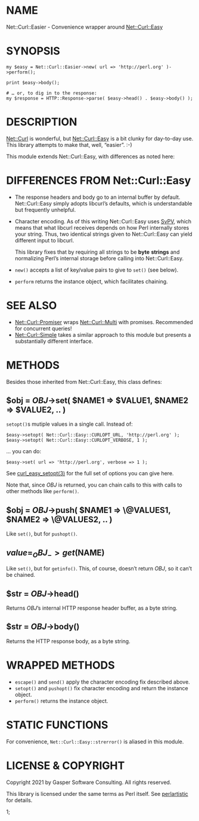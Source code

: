 # NAME

Net::Curl::Easier - Convenience wrapper around [Net::Curl::Easy](https://metacpan.org/pod/Net::Curl::Easy)

# SYNOPSIS

    my $easy = Net::Curl::Easier->new( url => 'http://perl.org' )->perform();

    print $easy->body();

    # … or, to dig in to the response:
    my $response = HTTP::Response->parse( $easy->head() . $easy->body() );

# DESCRIPTION

[Net::Curl](https://metacpan.org/pod/Net::Curl) is wonderful, but [Net::Curl::Easy](https://metacpan.org/pod/Net::Curl::Easy) is a bit clunky for
day-to-day use. This library attempts to make that, well, “easier”. :-)

This module extends Net::Curl::Easy, with differences as noted here:

# DIFFERENCES FROM Net::Curl::Easy

- The response headers and body go to an internal buffer by default.
Net::Curl::Easy simply adopts libcurl’s defaults, which is understandable
but frequently unhelpful.
- Character encoding. As of this writing Net::Curl::Easy uses
[SvPV](https://metacpan.org/pod/perlapi#SvPV), which means that what libcurl receives depends on
how Perl internally stores your string. Thus, two identical strings given
to Net::Curl::Easy can yield different input to libcurl.

    This library fixes that by requiring all strings to be **byte** **strings**
    and normalizing Perl’s internal storage before calling into Net::Curl::Easy.

- `new()` accepts a list of key/value pairs to give to `set()`
(see below).
- `perform` returns the instance object, which facilitates chaining.

# SEE ALSO

- [Net::Curl::Promiser](https://metacpan.org/pod/Net::Curl::Promiser) wraps [Net::Curl::Multi](https://metacpan.org/pod/Net::Curl::Multi) with promises.
Recommended for concurrent queries!
- [Net::Curl::Simple](https://metacpan.org/pod/Net::Curl::Simple) takes a similar approach to this module but
presents a substantially different interface.

# METHODS

Besides those inherited from Net::Curl::Easy, this class defines:

## $obj = _OBJ_->set( $NAME1 => $VALUE1, $NAME2 => $VALUE2, .. )

`setopt()`s mutiple values in a single call. Instead of:

    $easy->setopt( Net::Curl::Easy::CURLOPT_URL, 'http://perl.org' );
    $easy->setopt( Net::Curl::Easy::CURLOPT_VERBOSE, 1 );

… you can do:

    $easy->set( url => 'http://perl.org', verbose => 1 );

See [curl\_easy\_setopt(3)](http://man.he.net/man3/curl_easy_setopt) for the full set of options you can give here.

Note that, since _OBJ_ is returned, you can chain calls to this with
calls to other methods like `perform()`.

## $obj = _OBJ_->push( $NAME1 => \\@VALUES1, $NAME2 => \\@VALUES2, .. )

Like `set()`, but for `pushopt()`.

## $value = _OBJ_->get($NAME)

Like `set()`, but for `getinfo()`. This, of course, doesn’t return
_OBJ_, so it can’t be chained.

## $str = _OBJ_->head()

Returns _OBJ_’s internal HTTP response header buffer, as a byte string.

## $str = _OBJ_->body()

Returns the HTTP response body, as a byte string.

# WRAPPED METHODS

- `escape()` and `send()` apply the character encoding fix described
above.
- `setopt()` and `pushopt()` fix character encoding and return
the instance object.
- `perform()` returns the instance object.

# STATIC FUNCTIONS

For convenience, `Net::Curl::Easy::strerror()` is aliased in this module.

# LICENSE & COPYRIGHT

Copyright 2021 by Gasper Software Consulting. All rights reserved.

This library is licensed under the same terms as Perl itself.
See [perlartistic](https://metacpan.org/pod/perlartistic) for details.

1;
